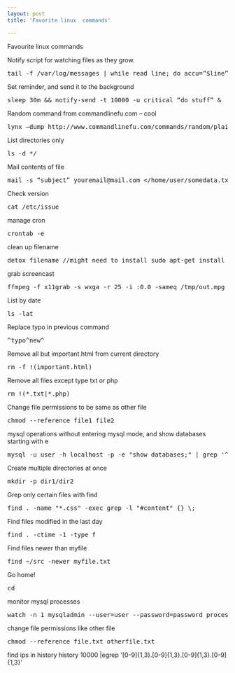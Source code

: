 ```yaml
---
layout: post
title: 'Favorite linux  commands'

---
```




Favourite linux commands

Notify script for watching files as they grow.
<pre>tail -f /var/log/messages | while read line; do accu=&#8221;$line&#8221;; while read -t 1 more; do accu=`echo -e &#8220;$accu\n$more&#8221;`; done; notify-send &#8220;Syslog&#8221; &#8220;$accu&#8221;; done </pre>

Set reminder, and send it to the background
<pre>sleep 30m &amp;&amp; notify-send -t 10000 -u critical &#8220;do stuff&#8221; &amp; </pre>

Random command from commandlinefu.com &#8211; cool
<pre>lynx &#8211;dump http://www.commandlinefu.com/commands/random/plaintext | grep .  </pre>

List directories only
<pre>ls -d */ </pre>

Mail contents of file
<pre>mail -s &#8220;subject&#8221; youremail@mail.com &lt;/home/user/somedata.txt  &#8212; -f youremail@mail.com -F &#8216;John smith&#8217;; </pre>

Check version
<pre>cat /etc/issue </pre>

manage cron
<pre>crontab -e </pre>

clean up filename
<pre>detox filename //might need to install sudo apt-get install detox </pre>

grab screencast
<pre>ffmpeg -f x11grab -s wxga -r 25 -i :0.0 -sameq /tmp/out.mpg </pre>

List by date
<pre>ls -lat</pre>

Replace typo in previous command
<pre>^typo^new^ </pre>

Remove all but important.html from current directory
<pre>rm -f !(important.html) </pre>

Remove all files except type txt or php
<pre>rm !(*.txt|*.php) </pre>

Change file permissions to be same as other file
<pre>chmod --reference file1 file2 </pre>

mysql operations without entering mysql mode, and show databases starting with e 
<pre>mysql -u user -h localhost -p -e "show databases;" | grep '^e' </pre>

Create multiple directories at once
<pre>mkdir -p dir1/dir2 </pre>

Grep only certain files with find
<pre>find . -name "*.css" -exec grep -l "#content" {} \; </pre>

Find files modified in the last day
<pre>find . -ctime -1 -type f </pre>

Find files newer than myfile
<pre>find ~/src -newer myfile.txt </pre>

Go home!
<pre>cd</pre>

monitor mysql processes
<pre>watch -n 1 mysqladmin --user=user --password=password processlist</pre>

change file permissions like other file 
<pre>chmod --reference file.txt otherfile.txt</pre>

find ips in history
history 10000 |egrep '[0-9]{1,3}\.[0-9]{1,3}\.[0-9]{1,3}\.[0-9]{1,3}'

